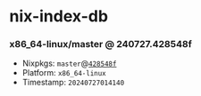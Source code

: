 # nix-index-db
### x86_64-linux/master @ 240727.428548f
- Nixpkgs: `master`@[`428548f`](https://github.com/NixOS/nixpkgs/commit/428548fad42cfb62b9945eb4a4df32e0630104be)
- Platform: `x86_64-linux`
- Timestamp: `20240727014140`
